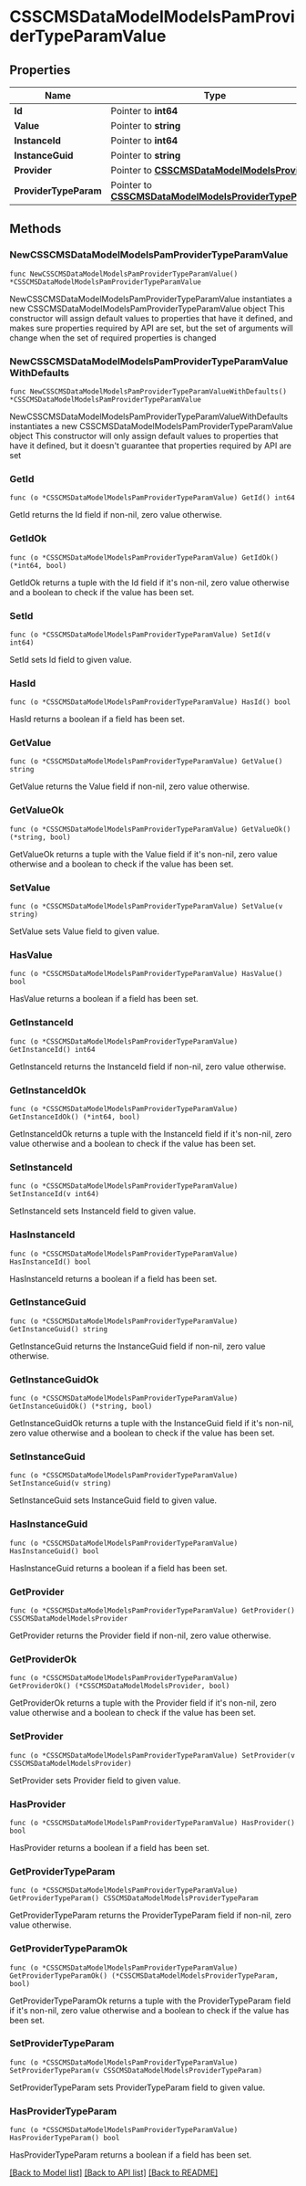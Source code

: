 # CSSCMSDataModelModelsPamProviderTypeParamValue

## Properties

Name | Type | Description | Notes
------------ | ------------- | ------------- | -------------
**Id** | Pointer to **int64** |  | [optional] 
**Value** | Pointer to **string** |  | [optional] 
**InstanceId** | Pointer to **int64** |  | [optional] 
**InstanceGuid** | Pointer to **string** |  | [optional] 
**Provider** | Pointer to [**CSSCMSDataModelModelsProvider**](CSSCMSDataModelModelsProvider.md) |  | [optional] 
**ProviderTypeParam** | Pointer to [**CSSCMSDataModelModelsProviderTypeParam**](CSSCMSDataModelModelsProviderTypeParam.md) |  | [optional] 

## Methods

### NewCSSCMSDataModelModelsPamProviderTypeParamValue

`func NewCSSCMSDataModelModelsPamProviderTypeParamValue() *CSSCMSDataModelModelsPamProviderTypeParamValue`

NewCSSCMSDataModelModelsPamProviderTypeParamValue instantiates a new CSSCMSDataModelModelsPamProviderTypeParamValue object
This constructor will assign default values to properties that have it defined,
and makes sure properties required by API are set, but the set of arguments
will change when the set of required properties is changed

### NewCSSCMSDataModelModelsPamProviderTypeParamValueWithDefaults

`func NewCSSCMSDataModelModelsPamProviderTypeParamValueWithDefaults() *CSSCMSDataModelModelsPamProviderTypeParamValue`

NewCSSCMSDataModelModelsPamProviderTypeParamValueWithDefaults instantiates a new CSSCMSDataModelModelsPamProviderTypeParamValue object
This constructor will only assign default values to properties that have it defined,
but it doesn't guarantee that properties required by API are set

### GetId

`func (o *CSSCMSDataModelModelsPamProviderTypeParamValue) GetId() int64`

GetId returns the Id field if non-nil, zero value otherwise.

### GetIdOk

`func (o *CSSCMSDataModelModelsPamProviderTypeParamValue) GetIdOk() (*int64, bool)`

GetIdOk returns a tuple with the Id field if it's non-nil, zero value otherwise
and a boolean to check if the value has been set.

### SetId

`func (o *CSSCMSDataModelModelsPamProviderTypeParamValue) SetId(v int64)`

SetId sets Id field to given value.

### HasId

`func (o *CSSCMSDataModelModelsPamProviderTypeParamValue) HasId() bool`

HasId returns a boolean if a field has been set.

### GetValue

`func (o *CSSCMSDataModelModelsPamProviderTypeParamValue) GetValue() string`

GetValue returns the Value field if non-nil, zero value otherwise.

### GetValueOk

`func (o *CSSCMSDataModelModelsPamProviderTypeParamValue) GetValueOk() (*string, bool)`

GetValueOk returns a tuple with the Value field if it's non-nil, zero value otherwise
and a boolean to check if the value has been set.

### SetValue

`func (o *CSSCMSDataModelModelsPamProviderTypeParamValue) SetValue(v string)`

SetValue sets Value field to given value.

### HasValue

`func (o *CSSCMSDataModelModelsPamProviderTypeParamValue) HasValue() bool`

HasValue returns a boolean if a field has been set.

### GetInstanceId

`func (o *CSSCMSDataModelModelsPamProviderTypeParamValue) GetInstanceId() int64`

GetInstanceId returns the InstanceId field if non-nil, zero value otherwise.

### GetInstanceIdOk

`func (o *CSSCMSDataModelModelsPamProviderTypeParamValue) GetInstanceIdOk() (*int64, bool)`

GetInstanceIdOk returns a tuple with the InstanceId field if it's non-nil, zero value otherwise
and a boolean to check if the value has been set.

### SetInstanceId

`func (o *CSSCMSDataModelModelsPamProviderTypeParamValue) SetInstanceId(v int64)`

SetInstanceId sets InstanceId field to given value.

### HasInstanceId

`func (o *CSSCMSDataModelModelsPamProviderTypeParamValue) HasInstanceId() bool`

HasInstanceId returns a boolean if a field has been set.

### GetInstanceGuid

`func (o *CSSCMSDataModelModelsPamProviderTypeParamValue) GetInstanceGuid() string`

GetInstanceGuid returns the InstanceGuid field if non-nil, zero value otherwise.

### GetInstanceGuidOk

`func (o *CSSCMSDataModelModelsPamProviderTypeParamValue) GetInstanceGuidOk() (*string, bool)`

GetInstanceGuidOk returns a tuple with the InstanceGuid field if it's non-nil, zero value otherwise
and a boolean to check if the value has been set.

### SetInstanceGuid

`func (o *CSSCMSDataModelModelsPamProviderTypeParamValue) SetInstanceGuid(v string)`

SetInstanceGuid sets InstanceGuid field to given value.

### HasInstanceGuid

`func (o *CSSCMSDataModelModelsPamProviderTypeParamValue) HasInstanceGuid() bool`

HasInstanceGuid returns a boolean if a field has been set.

### GetProvider

`func (o *CSSCMSDataModelModelsPamProviderTypeParamValue) GetProvider() CSSCMSDataModelModelsProvider`

GetProvider returns the Provider field if non-nil, zero value otherwise.

### GetProviderOk

`func (o *CSSCMSDataModelModelsPamProviderTypeParamValue) GetProviderOk() (*CSSCMSDataModelModelsProvider, bool)`

GetProviderOk returns a tuple with the Provider field if it's non-nil, zero value otherwise
and a boolean to check if the value has been set.

### SetProvider

`func (o *CSSCMSDataModelModelsPamProviderTypeParamValue) SetProvider(v CSSCMSDataModelModelsProvider)`

SetProvider sets Provider field to given value.

### HasProvider

`func (o *CSSCMSDataModelModelsPamProviderTypeParamValue) HasProvider() bool`

HasProvider returns a boolean if a field has been set.

### GetProviderTypeParam

`func (o *CSSCMSDataModelModelsPamProviderTypeParamValue) GetProviderTypeParam() CSSCMSDataModelModelsProviderTypeParam`

GetProviderTypeParam returns the ProviderTypeParam field if non-nil, zero value otherwise.

### GetProviderTypeParamOk

`func (o *CSSCMSDataModelModelsPamProviderTypeParamValue) GetProviderTypeParamOk() (*CSSCMSDataModelModelsProviderTypeParam, bool)`

GetProviderTypeParamOk returns a tuple with the ProviderTypeParam field if it's non-nil, zero value otherwise
and a boolean to check if the value has been set.

### SetProviderTypeParam

`func (o *CSSCMSDataModelModelsPamProviderTypeParamValue) SetProviderTypeParam(v CSSCMSDataModelModelsProviderTypeParam)`

SetProviderTypeParam sets ProviderTypeParam field to given value.

### HasProviderTypeParam

`func (o *CSSCMSDataModelModelsPamProviderTypeParamValue) HasProviderTypeParam() bool`

HasProviderTypeParam returns a boolean if a field has been set.


[[Back to Model list]](../README.md#documentation-for-models) [[Back to API list]](../README.md#documentation-for-api-endpoints) [[Back to README]](../README.md)


